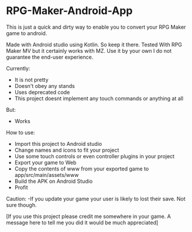 # RPG-Maker-Android-App
 This is just a quick and dirty way to enable you to convert your RPG Maker game to android.

Made with Android studio using Kotlin. So keep it there. Tested With RPG Maker MV but it certainly works with MZ. Use it by your own I do not guarantee the end-user experience.

Currently:
- It is not pretty
- Doesn't obey any stands
- Uses deprecated code
- This project doesnt implement any touch commands or anything at all

But:
- Works

How to use:
- Import this project to Android studio
- Change names and icons to fit your project
- Use some touch controls or even controller plugins in your project
- Export your game to Web
- Copy the contents of www from your exported game to app/src/main/assets/www
- Build the APK on Android Studio
- Profit

Caution:
-If you update your game your user is likely to lost their save. Not sure though.

[If you use this project please credit me somewhere in your game.
A message here to tell me you did it would be much appreciated]
